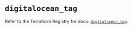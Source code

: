 # `digitalocean_tag`

Refer to the Terraform Registry for docs: [`digitalocean_tag`](https://registry.terraform.io/providers/digitalocean/digitalocean/2.52.0/docs/resources/tag).
